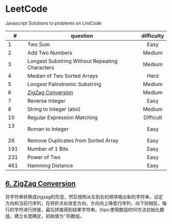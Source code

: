 # LeetCode

Javascript Solutions to problems on LintCode

| #        | question                                          |  difficulty  |
| -------- |      ----------------------------                 | :---------:  |
| 1        | Two Sum                                           | Easy         |
| 2        | Add Two Numbers                                   | Medium       |
| 3        | Longest Substring Without Repeating Characters    | Medium       |
| 4        | Median of Two Sorted Arrays                       | Hard         |
| 5        | Longest Palindromic Substring                     | Medium       |
| 6        | [ZigZag Conversion](#6-zigzag-conversion)                                 | Medium       |
| 7        | Reverse Integer                                   | Easy         |
| 8        | String to Integer (atoi)                          | Medium       |
| 10       | Regular Expression Matching                       | Difficult    |
| 13       | Roman to Integer                                  | Easy         |
| 26       | Remove Duplicates from Sorted Array               | Easy         |
| 191      | Number of 1 Bits                                  | Easy         |
| 231      | Power of Two                                      | Easy         |
| 461      | Hamming Distance                                  | Easy         |

## [6. ZigZag Conversion](https://leetcode.com/problems/string-to-integer-atoi/)

将字符串转换成zigzag的形态，然后按照从左到右的顺序输出新的字符串，设定方向和当前行序列，在转折点处改变方向，方向向上降低行序列，向下则相反。每行的字符进行拼接，最后拼接得到结果字符串。(tips:使用数组的fill方法初始化数组，建立长度确定，初始值为''的数组。